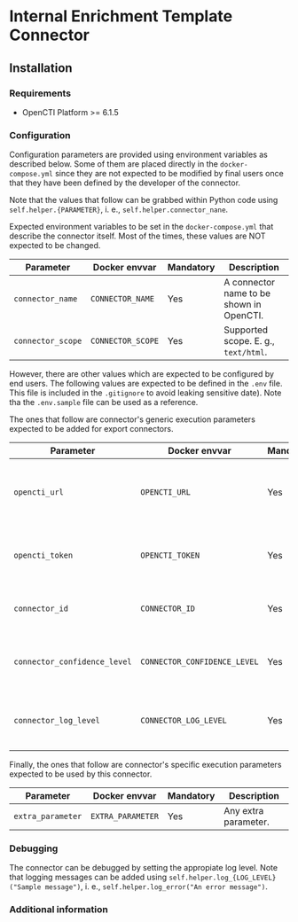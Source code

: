 # Internal Enrichment Template Connector

<!--
General description of the connector
* What it does
* How it works
* Special requirements
* Use case description
* ...
-->

## Installation

### Requirements

- OpenCTI Platform >= 6.1.5

### Configuration

Configuration parameters are provided using environment variables as described below.
Some of them are placed directly in the `docker-compose.yml` since they are not expected to be modified by final users once that they have been defined by the developer of the connector.

Note that the values that follow can be grabbed within Python code using `self.helper.{PARAMETER}`, i. e., `self.helper.connector_nane`.

Expected environment variables to be set in the  `docker-compose.yml` that describe the connector itself.
Most of the times, these values are NOT expected to be changed.

| Parameter                            | Docker envvar                       | Mandatory    | Description                                                                                                                                                |
| ------------------------------------ | ----------------------------------- | ------------ | ---------------------------------------------------------------------------------------------------------------------------------------------------------- |
| `connector_name`                     | `CONNECTOR_NAME`                    | Yes          | A connector name to be shown in OpenCTI.                                                                                                                   |
| `connector_scope`                    | `CONNECTOR_SCOPE`                   | Yes          | Supported scope. E. g., `text/html`.                                                                                                                       |

However, there are other values which are expected to be configured by end users.
The following values are expected to be defined in the `.env` file.
This file is included in the `.gitignore` to avoid leaking sensitive date). 
Note tha the `.env.sample` file can be used as a reference.

The ones that follow are connector's generic execution parameters expected to be added for export connectors.

| Parameter                            | Docker envvar                       | Mandatory    | Description                                                                                                                                                |
| ------------------------------------ | ----------------------------------- | ------------ | ---------------------------------------------------------------------------------------------------------------------------------------------------------- |
| `opencti_url`                        | `OPENCTI_URL`                       | Yes          | The URL of the OpenCTI platform. Note that final `/` should be avoided. Example value: `http://opencti:8080`                                               |
| `opencti_token`                      | `OPENCTI_TOKEN`                     | Yes          | The default admin token configured in the OpenCTI platform parameters file.                                                                                |
| `connector_id`                       | `CONNECTOR_ID`                      | Yes          | A valid arbitrary `UUIDv4` that must be unique for this connector.                                                                                         |
| `connector_confidence_level`         | `CONNECTOR_CONFIDENCE_LEVEL`        | Yes          | The default confidence level for created sightings (a number between 1 and 4).                                                                             |
| `connector_log_level`                | `CONNECTOR_LOG_LEVEL`               | Yes          | The log level for this connector, could be `debug`, `info`, `warn` or `error` (less verbose).                                                              |

Finally, the ones that follow are connector's specific execution parameters expected to be used by this connector.

| Parameter                            | Docker envvar                       | Mandatory    | Description                                                                                                                                                |
| ------------------------------------ | ----------------------------------- | ------------ | ---------------------------------------------------------------------------------------------------------------------------------------------------------- |
| `extra_parameter`                    | `EXTRA_PARAMETER`                   | Yes          | Any extra parameter.                                                                                                                                       |

### Debugging ###

The connector can be debugged by setting the appropiate log level.
Note that logging messages can be added using `self.helper.log_{LOG_LEVEL}("Sample message")`, i. e., `self.helper.log_error("An error message")`.

<!-- Any additional information to help future users debug and report detailed issues concerning this connector -->

### Additional information

<!--
Any additional information about this connector
* What information is ingested/updated/changed
* What should the user take into account when using this connector
* ...
-->
